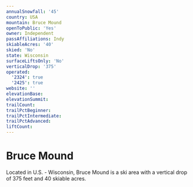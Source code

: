 ```yaml
---
annualSnowfall: '45'
country: USA
mountain: Bruce Mound
openToPublic: 'Yes'
owner: Independent
passAffiliations: Indy
skiableAcres: '40'
skied: 'No'
state: Wisconsin
surfaceLiftsOnly: 'No'
verticalDrop: '375'
operated:
  '2324': true
  '2425': true
website: ''
elevationBase:
elevationSummit:
trailCount:
trailPctBeginner:
trailPctIntermediate:
trailPctAdvanced:
liftCount:
---
```



# Bruce Mound

Located in U.S. - Wisconsin, Bruce Mound is a ski area with a vertical drop of 375 feet and 40 skiable acres.
